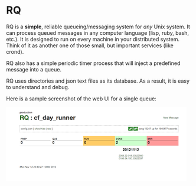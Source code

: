 # RQ

RQ is a **simple**, reliable queueing/messaging system for *any* Unix system.
It can process queued messages in any computer language (lisp, ruby, bash, etc.).
It is designed to run on every machine in your distributed system.
Think of it as another one of those small, but important services (like crond).

RQ also has a simple periodic timer process that will inject a predefined
message into a queue.

RQ uses directories and json text files as its database.
As a result, it is easy to understand and debug.

Here is a sample screenshot of the web UI for a single queue:

![Screen Shot](docs/rq_screen_shot.png "Example Screen Shot")

